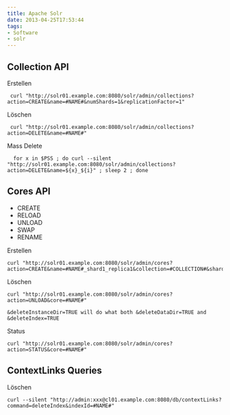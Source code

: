 ```yaml
---
title: Apache Solr
date: 2013-04-25T17:53:44
tags:
- Software
- solr
---
```


## Collection API

Erstellen

     curl "http://solr01.example.com:8080/solr/admin/collections?action=CREATE&name=#NAME#&numShards=1&replicationFactor=1"

Löschen

     curl "http://solr01.example.com:8080/solr/admin/collections?action=DELETE&name=#NAME#"

Mass Delete

      for x in $PSS ; do curl --silent "http://solr01.example.com:8080/solr/admin/collections?action=DELETE&name=${x}_${i}" ; sleep 2 ; done

## Cores API

* CREATE
* RELOAD
* UNLOAD
* SWAP
* RENAME

Erstellen

    curl "http://solr01.example.com:8080/solr/admin/cores?action=CREATE&name=#NAME#_shard1_replica1&collection=#COLLECTION#&shard=shard1&collection.configName=db"

Löschen

    curl "http://solr01.example.com:8080/solr/admin/cores?action=UNLOAD&core=#NAME#"

    &deleteInstanceDir=TRUE will do what both &deleteDataDir=TRUE and &deleteIndex=TRUE

Status

    curl "http://solr01.example.com:8080/solr/admin/cores?action=STATUS&core=#NAME#"

## ContextLinks Queries

Löschen

    curl --silent "http://admin:xxx@cl01.example.com:8080/db/contextLinks?command=deleteIndex&indexId=#NAME#"